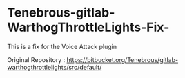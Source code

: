 # Tenebrous-gitlab-WarthogThrottleLights-Fix-
This is a fix for the Voice Attack plugin

Original Repository : https://bitbucket.org/Tenebrous/gitlab-warthogthrottlelights/src/default/
